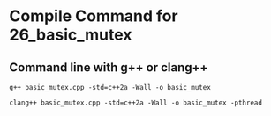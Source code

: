 # Compile Command for 26_basic_mutex

## Command line with g++ or clang++

```shell
g++ basic_mutex.cpp -std=c++2a -Wall -o basic_mutex

clang++ basic_mutex.cpp -std=c++2a -Wall -o basic_mutex -pthread
```
